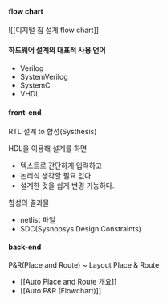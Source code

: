 
#### flow chart
![[디지털 칩 설계 flow chart]]

#### 하드웨어 설계의 대표적 사용 언어
- Verilog
- SystemVerilog
- SystemC
- VHDL

#### front-end
RTL 설계 to 합성(Systhesis)

HDL을 이용해 설계를 하면
- 텍스트로 간단하게 입력하고
- 논리식 생각할 필요 없다.
- 설계한 것을 쉽게 변경 가능하다.

합성의 결과물 
- netlist 파일
- SDC(Sysnopsys Design Constraints)

#### back-end
P&R(Place and Route) ~ Layout
Place & Route
- [[Auto Place and Route 개요]]
- [[Auto P&R (Flowchart)]]



